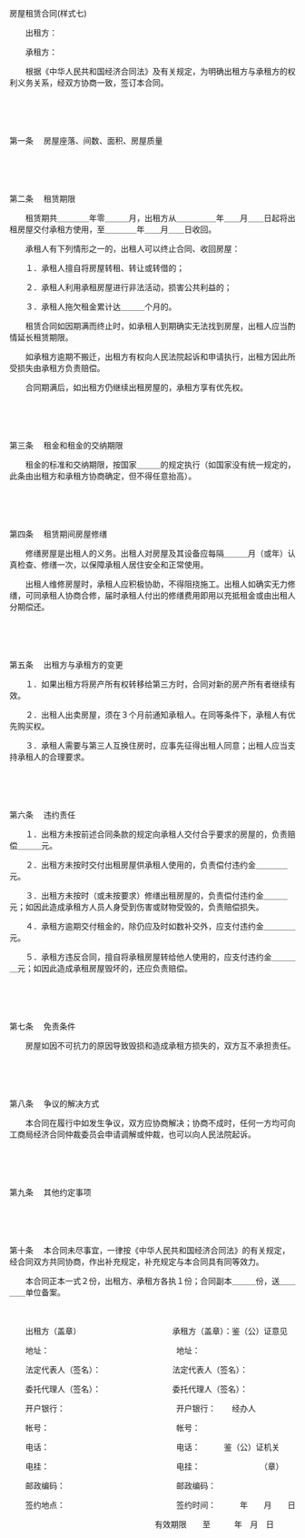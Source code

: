 



房屋租赁合同(样式七)



 

　　出租方：

　　承租方：

　　根据《中华人民共和国经济合同法》及有关规定，为明确出租方与承租方的权利义务关系，经双方协商一致，签订本合同。

　　

　　

第一条
　房屋座落、间数、面积、房屋质量

　　

　　

第二条
　租赁期限

　　租赁期共＿＿＿＿年零＿＿＿月，出租方从＿＿＿＿＿年＿＿月＿＿日起将出租房屋交付承租方使用，至＿＿＿＿年＿＿月＿＿日收回。

　　承租人有下列情形之一的，出租人可以终止合同、收回房屋：

　　１．承租人擅自将房屋转租、转让或转借的；

　　２．承租人利用承租房屋进行非法活动，损害公共利益的；

　　３．承租人拖欠租金累计达＿＿＿个月的。

　　租赁合同如因期满而终止时，如承租人到期确实无法找到房屋，出租人应当酌情延长租赁期限。

　　如承租方逾期不搬迁，出租方有权向人民法院起诉和申请执行，出租方因此所受损失由承租方负责赔偿。

　　合同期满后，如出租方仍继续出租房屋的，承租方享有优先权。

　　

　　

第三条
　租金和租金的交纳期限

　　租金的标准和交纳期限，按国家＿＿＿的规定执行（如国家没有统一规定的，此条由出租方和承租方协商确定，但不得任意抬高）。

　　

　　

第四条
　租赁期间房屋修缮

　　修缮房屋是出租人的义务。出租人对房屋及其设备应每隔＿＿＿月（或年）认真检查、修缮一次，以保障承租人居住安全和正常使用。

　　出租人维修房屋时，承租人应积极协助，不得阻挠施工。出租人如确实无力修缮，可同承租人协商合修，届时承租人付出的修缮费用即用以充抵租金或由出租人分期偿还。

　　

　　

第五条
　出租方与承租方的变更

　　１．如果出租方将房产所有权转移给第三方时，合同对新的房产所有者继续有效。

　　２．出租人出卖房屋，须在３个月前通知承租人。在同等条件下，承租人有优先购买权。

　　３．承租人需要与第三人互换住房时，应事先征得出租人同意；出租人应当支持承租人的合理要求。

　　

　　

第六条
　违约责任

　　１．出租方未按前述合同条款的规定向承租人交付合乎要求的房屋的，负责赔偿＿＿＿元。

　　２．出租方未按时交付出租房屋供承租人使用的，负责偿付违约金＿＿＿＿元。

　　３．出租方未按时（或未按要求）修缮出租房屋的，负责偿付违约金＿＿＿元；如因此造成承租方人员人身受到伤害或财物受毁的，负责赔偿损失。

　　４．承租方逾期交付租金的，除仍应及时如数补交外，应支付违约金＿＿＿＿元。

　　５．承租方违反合同，擅自将承租房屋转给他人使用的，应支付违约金＿＿＿＿元；如因此造成承租房屋毁坏的，还应负责赔偿。

　　

　　

第七条
　免责条件

　　房屋如因不可抗力的原因导致毁损和造成承租方损失的，双方互不承担责任。

　　

　　

第八条
　争议的解决方式

　　本合同在履行中如发生争议，双方应协商解决；协商不成时，任何一方均可向工商局经济合同仲裁委员会申请调解或仲裁，也可以向人民法院起诉。

　　

　　

第九条
　其他约定事项

　　

　　

第十条
　本合同未尽事宜，一律按《中华人民共和国经济合同法》的有关规定，经合同双方共同协商，作出补充规定，补充规定与本合同具有同等效力。

　　本合同正本一式２份，出租方、承租方各执１份；合同副本＿＿＿份，送＿＿＿＿单位备案。

　　

　　出租方（盖章）　　　　　　　　　　　　承租方（盖章）：鉴（公）证意见

　　地址：　　　　　　　　　　　　　　　　地址：

　　法定代表人（签名）：　　　　　　　　　法定代表人（签名）：

　　委托代理人（签名）：　　　　　　　　　委托代理人（签名）：

　　开户银行：　　　　　　　　　　　　　　开户银行：　　经办人

　　帐号：　　　　　　　　　　　　　　　　帐号：

　　电话：　　　　　　　　　　　　　　　　电话：　　　鉴（公）证机关

　　电挂：　　　　　　　　　　　　　　　　电挂：　　　　　　　　（章）

　　邮政编码：　　　　　　　　　　　　　　邮政编码：

　　签约地点：　　　　　　　　　　　　　　签约时间：　　　年　　月　　日

　　　　　　　　　　　　　　　　　　 有效期限　　至　　　年　月　日

　　
